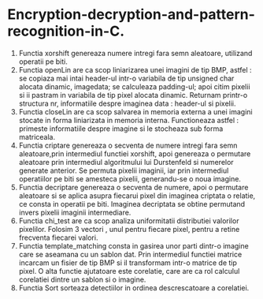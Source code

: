 # Encryption-decryption-and-pattern-recognition-in-C.

1) Functia xorshift genereaza numere intregi fara semn aleatoare, utilizand operatii pe biti.
2) Functia openLin are ca scop liniarizarea unei imagini de tip BMP, astfel : se copiaza mai intai header-ul
intr-o variabila de tip unsigned char alocata dinamic, imagedata; se calculeaza padding-ul; apoi citim
pixelii si ii pastram in variabila de tip pixel alocata dinamic. Returnam printr-o structura nr, informatiile
despre imaginea data : header-ul si pixelii.
3) Functia closeLin are ca scop salvarea in memoria externa a unei imagini stocate in forma liniarizata in
memoria interna. Functioneaza astfel : primeste informatiile despre imagine si le stocheaza sub forma
matriceala.
4) Functia criptare genereaza o secventa de numere intregi fara semn aleatoare,prin intermediul functiei
xorshift, apoi genereaza o permutare aleatoare prin intermediul algoritmului lui Durstenfeld si
numerelor generate anterior. Se permuta pixelii imaginii, iar prin intermediul operatiilor pe biti se
amesteca pixelii, generandu-se o noua imagine.
5) Functia decriptare genereaza o secventa de numere, apoi o permutare aleatoare si se aplica asupra
fiecarui pixel din imaginea criptata o relatie, ce consta in operatii pe biti. Imaginea decriptata se obtine
permutand invers pixelii imaginii intermediare.
6) Functia chi_test are ca scop analiza uniformitatii distributiei valorilor pixelilor. Folosim 3 vectori , unul
pentru fiecare pixel, pentru a retine frecventa fiecarei valori.
7) Functia template_matching consta in gasirea unor parti dintr-o imagine care se aseamana cu un
sablon dat. Prin intermediul functiei matrice incarcam un fisier de tip BMP si il transformam intr-o
matrice de tip pixel. O alta functie ajutatoare este corelatie, care are ca rol calculul corelatiei dintre un
sablon si o imagine.
8) Functia Sort sorteaza detectiilor in ordinea descrescatoare a corelatiei. 
